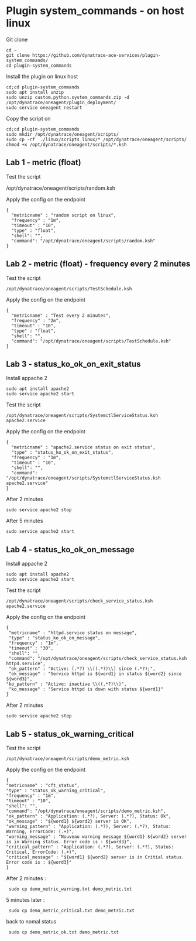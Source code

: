 # Plugin system_commands - on host linux

Git clone

    cd ~
    git clone https://github.com/dynatrace-ace-services/plugin-system_commands/
    cd plugin-system_commands
   
 
Install the plugin on linux host
   
    cd;cd plugin-system_commands
    sudo apt install unzip
    sudo unzip custom.python.system_commands.zip -d /opt/dynatrace/oneagent/plugin_deployment/
    sudo service oneagent restart

Copy the script on

    cd;cd plugin-system_commands
    sudo mkdir /opt/dynatrace/oneagent/scripts/
    sudo cp -rf  ./linux/scripts_linux/* /opt/dynatrace/oneagent/scripts/
    chmod +x /opt/dynatrace/oneagent/scripts/*.ksh

## Lab 1 - metric (float)
Test the script
  
   /opt/dynatrace/oneagent/scripts/random.ksh
    
Apply the config on the endpoint
  
    {
      "metricname" : "random script on linux",
      "frequency" : "1m",
      "timeout" : "10",
      "type" : "float",
      "shell": "",
      "command": "/opt/dynatrace/oneagent/scripts/random.ksh"
    }
    
## Lab 2 - metric (float) - frequency every 2 minutes
Test the script
  
    /opt/dynatrace/oneagent/scripts/TestSchedule.ksh

Apply the config on the endpoint

    {
      "metricname" : "Test every 2 minutes",
      "frequency" : "2m",
      "timeout" : "10",
      "type" : "float",
      "shell": "",
      "command": "/opt/dynatrace/oneagent/scripts/TestSchedule.ksh"
    }

## Lab 3 - status_ko_ok_on_exit_status

Install appache 2 

    sudo apt install apache2
    sudo service apache2 start

Test the script

    /opt/dynatrace/oneagent/scripts/SystemctlServiceStatus.ksh apache2.service
  
Apply the config on the endpoint

    {
      "metricname" : "apache2.service status on exit status",
      "type" : "status_ko_ok_on_exit_status",
      "frequency" : "1m",
      "timeout" : "10",
      "shell": "",
      "command": "/opt/dynatrace/oneagent/scripts/SystemctlServiceStatus.ksh apache2.service"
    }

After 2 minutes 

    sudo service apache2 stop
    
After 5 minutes 

    sudo service apache2 start

## Lab 4 - status_ko_ok_on_message

Install appache 2 

    sudo apt install apache2
    sudo service apache2 start

Test the script

    /opt/dynatrace/oneagent/scripts/check_service_status.ksh apache2.service
  
Apply the config on the endpoint

    {
     "metricname" : "httpd.service status on message",
     "type" : "status_ko_ok_on_message",
     "frequency" : "1m",
     "timeout" : "30",
     "shell": "",
     "command": "/opt/dynatrace/oneagent/scripts/check_service_status.ksh httpd.service",
     "ok_pattern" : "Active: (.*?) \\((.*?)\\) since (.*?);",
     "ok_message" : "Service httpd is ${word1} in status ${word2} since ${word3}",
    "ko_pattern" : "Active: inactive \\((.*?)\\)",
     "ko_message" : "Service httpd is down with status ${word1}"
    }

After 2 minutes 

    sudo service apache2 stop

## Lab 5 - status_ok_warning_critical

Test the script

    /opt/dynatrace/oneagent/scripts/demo_metric.ksh
    
Apply the config on the endpoint

    {
	"metricname" : "cft_status",
	"type" : "status_ok_warning_critical",
	"frequency" : "1m",
	"timeout" : "10",
	"shell": "",
	"command": "/opt/dynatrace/oneagent/scripts/demo_metric.ksh",
	"ok_pattern" : "Application: (.*?), Server: (.*?), Status: Ok",
	"ok_message" : "${word1} ${word2} server is OK",
	"warning_pattern" : "Application: (.*?), Server: (.*?), Status: Warning, ErrorCode: (.+)",
	"warning_message" : "Nouveau warning message ${word1} ${word2} server is in Warning status. Error code is : ${word3}",
	"critical_pattern" : "Application: (.*?), Server: (.*?), Status: Critical, ErrorCode: (.+)",
	"critical_message" : "${word1} ${word2} server is in Critial status. Error code is : ${word3}"
    }
    
After 2 minutes : 

     sudo cp demo_metric_warning.txt demo_metric.txt
     
5 minutes later :

     sudo cp demo_metric_critical.txt demo_metric.txt
     
back to nomal status
 
     sudo cp demo_metric_ok.txt demo_metric.txt
 
    
